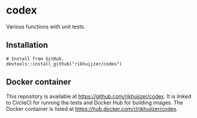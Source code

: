 # codex

Various functions with unit tests.

## Installation
```
# Install from GitHub.
devtools::install_github("rikhuijzer/codex")
```

## Docker container
This repository is available at <https://github.com/rikhuijzer/codex>.
It is linked to CircleCI for running the tests and Docker Hub for building images.
The Docker container is listed at <https://hub.docker.com/r/rikhuijzer/codex>.
